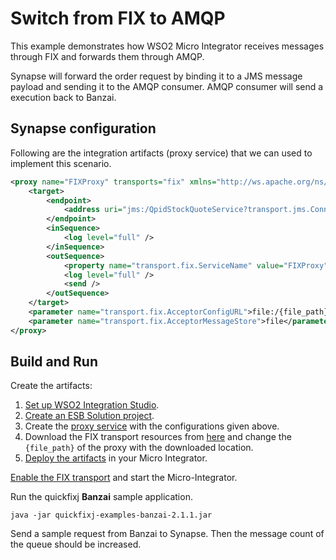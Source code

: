 # Switch from FIX to AMQP

This example demonstrates how WSO2 Micro Integrator receives messages through FIX and forwards them through AMQP.

Synapse will forward the order request by binding it to a JMS message payload and sending it to the AMQP consumer. AMQP consumer will send a execution back to Banzai.

## Synapse configuration

Following are the integration artifacts (proxy service) that we can used to implement this scenario.

```xml 
<proxy name="FIXProxy" transports="fix" xmlns="http://ws.apache.org/ns/synapse">
    <target>
        <endpoint>
            <address uri="jms:/QpidStockQuoteService?transport.jms.ConnectionFactoryJNDIName=qpidConnectionfactory&amp;java.naming.factory.initial=org.apache.qpid.jndi.PropertiesFileInitialContextFactory&amp;java.naming.provider.url=repository/samples/resources/fix/con.properties&amp;transport.jms.ReplyDestination=replyQueue"/>
        </endpoint>
        <inSequence>
            <log level="full" />
        </inSequence>
        <outSequence>
            <property name="transport.fix.ServiceName" value="FIXProxy" scope="axis2-client" />
            <log level="full" />
            <send />
        </outSequence>
    </target>
    <parameter name="transport.fix.AcceptorConfigURL">file:/{file_path}/fix-synapse.cfg</parameter>
    <parameter name="transport.fix.AcceptorMessageStore">file</parameter>
</proxy>
```
## Build and Run

Create the artifacts:

1. [Set up WSO2 Integration Studio](../../../../develop/installing-WSO2-Integration-Studio).
2. [Create an ESB Solution project](../../../../develop/creating-projects/#esb-config-project).
3. Create the [proxy service](../../../../develop/creating-artifacts/creating-a-proxy-service) with the configurations given above.
4. Download the FIX transport resources from [here](https://github.com/wso2-docs/WSO2_EI/tree/master/FIX-transport-resources) and change the `{file_path}` of the proxy with the downloaded location.
5. [Deploy the artifacts](../../../../develop/deploy-and-run) in your Micro Integrator.

[Enable the FIX transport](../../../../setup/transport_configurations/configuring-transports/#configuring-the-fix-transport) and start the Micro-Integrator.

Run the quickfixj **Banzai** sample application.
```
java -jar quickfixj-examples-banzai-2.1.1.jar
```
Send a sample request from Banzai to Synapse. Then the message count of the queue should be increased.